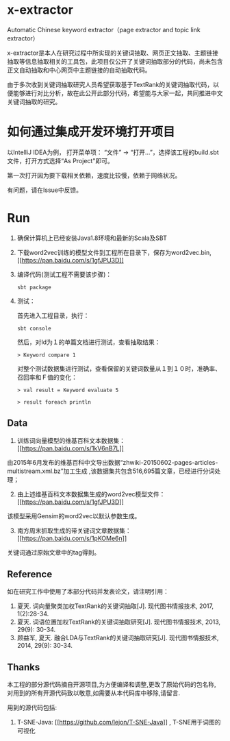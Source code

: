 # x-extractor
Automatic Chinese keyword extractor（page extractor and topic link extractor）

x-extractor是本人在研究过程中所实现的关键词抽取、网页正文抽取、主题链接抽取等信息抽取相关的工具包，此项目仅公开了关键词抽取部分的代码，尚未包含正文自动抽取和中心网页中主题链接的自动抽取代码。

由于多次收到关键词抽取研究人员希望获取基于TextRank的关键词抽取代码，以便能够进行对比分析，故在此公开此部分代码，希望能与大家一起，共同推进中文关键词抽取的研究。

# 如何通过集成开发环境打开项目

以IntelliJ IDEA为例， 打开菜单项： “文件” -> “打开...”，选择该工程的build.sbt文件，打开方式选择“As Project"即可。

第一次打开因为要下载相关依赖，速度比较慢，依赖于网络状况。

有问题，请在Issue中反馈。

# Run

1. 确保计算机上已经安装Java1.8环境和最新的Scala及SBT

2. 下载word2vec训练的模型文件到工程所在目录下，保存为word2vec.bin, [[https://pan.baidu.com/s/1gfJPU3D]]

3. 编译代码(测试工程不需要该步骤)：
	```
	sbt package
	```

4. 测试：

    首先进入工程目录，执行：
    ```    
	sbt console
    ```

    然后，对Id为１的单篇文档进行测试，查看抽取结果：
    
    ```
    > Keyword compare 1
	```
	
	对整个测试数据集进行测试，查看保留的关键词数量从１到１０时，准确率、召回率和Ｆ值的变化：
	
	```
    > val result = Keyword evaluate 5

    > result foreach println
	```

## Data

1. 训练词向量模型的维基百科文本数据集： [[https://pan.baidu.com/s/1kV6nB7L]]

由2015年6月发布的维基百科中文导出数据“zhwiki-20150602-pages-articles-multistream.xml.bz”加工生成 ,该数据集共包含516,695篇文章，已经进行分词处理；

2. 由上述维基百科文本数据集生成的word2vec模型文件：[[https://pan.baidu.com/s/1gfJPU3D]]

该模型采用Gensim的word2vec以默认参数生成。

3. 南方周末抓取生成的带关键词文章数据集：[[https://pan.baidu.com/s/1pKOMe6n]]

关键词通过原始文章中的tag得到。


## Reference

如在研究工作中使用了本部分代码并发表论文，请注明引用：

1. 夏天. 词向量聚类加权TextRank的关键词抽取[J]. 现代图书情报技术, 2017, 1(2):28-34.
2. 夏天. 词语位置加权TextRank的关键词抽取研究[J]. 现代图书情报技术, 2013, 29(9): 30-34.
3. 顾益军, 夏天. 融合LDA与TextRank的关键词抽取研究[J]. 现代图书情报技术, 2014, 29(9): 30-34.


## Thanks

本工程的部分源代码摘自开源项目,为方便编译和调整,更改了原始代码的包名称, 对用到的所有开源代码致以敬意,如需要从本代码库中移除,请留言.

用到的源代码包括:

1. T-SNE-Java: [[https://github.com/lejon/T-SNE-Java]] , T-SNE用于词图的可视化

